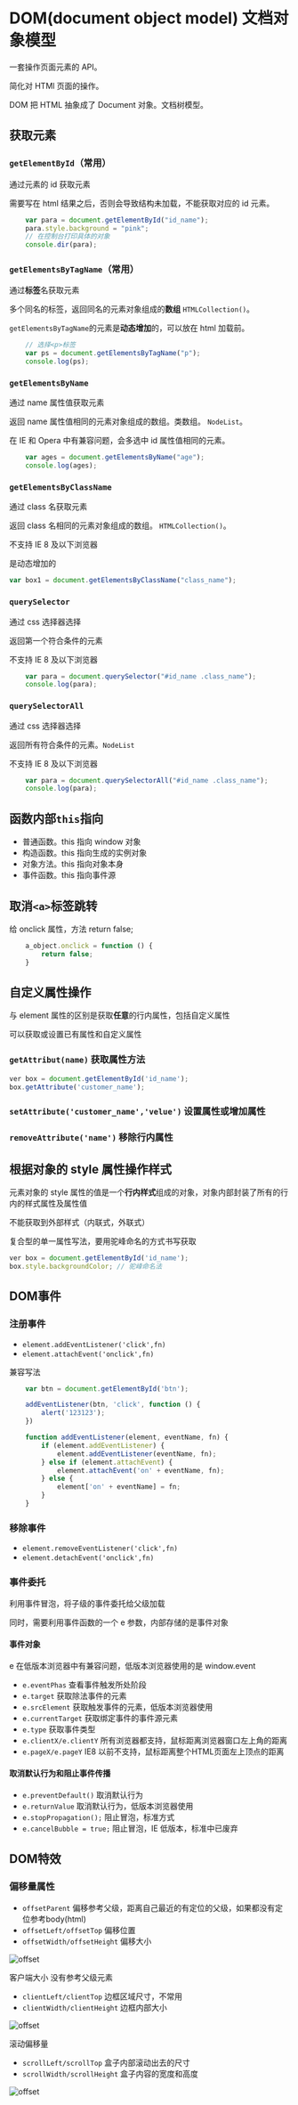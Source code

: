 # DOM(document object model) 文档对象模型

一套操作页面元素的 API。

简化对 HTMl 页面的操作。

DOM 把 HTML 抽象成了 Document 对象。文档树模型。

## 获取元素

### `getElementById`（常用）

通过元素的 id 获取元素

需要写在 html 结果之后，否则会导致结构未加载，不能获取对应的 id 元素。

```JavaScript
    var para = document.getElementById("id_name");
    para.style.background = "pink";
    // 在控制台打印具体的对象
    console.dir(para);
```

### `getElementsByTagName`（常用）

通过**标签**名获取元素

多个同名的标签，返回同名的元素对象组成的**数组** `HTMLCollection()`。

`getElementsByTagName`的元素是**动态增加**的，可以放在 html 加载前。

```JavaScript
    // 选择<p>标签
    var ps = document.getElementsByTagName("p");
    console.log(ps);
```

### `getElementsByName`

通过 name 属性值获取元素

返回 name 属性值相同的元素对象组成的数组。类数组。 `NodeList`。

在 IE 和 Opera 中有兼容问题，会多选中 id 属性值相同的元素。

```JavaScript
    var ages = document.getElementsByName("age");
    console.log(ages);
```

### `getElementsByClassName`

通过 class 名获取元素

返回 class 名相同的元素对象组成的数组。 `HTMLCollection()`。

不支持 IE 8 及以下浏览器

是动态增加的

```JavaScript
var box1 = document.getElementsByClassName("class_name");
```

### `querySelector`

通过 css 选择器选择

返回第一个符合条件的元素

不支持 IE 8 及以下浏览器

```JavaScript
    var para = document.querySelector("#id_name .class_name");
    console.log(para);
```

### `querySelectorAll`

通过 css 选择器选择

返回所有符合条件的元素。`NodeList`

不支持 IE 8 及以下浏览器

```JavaScript
    var para = document.querySelectorAll("#id_name .class_name");
    console.log(para);
```

## 函数内部`this`指向

- 普通函数。this 指向 window 对象
- 构造函数。this 指向生成的实例对象
- 对象方法。this 指向对象本身
- 事件函数。this 指向事件源

## 取消`<a>`标签跳转

给 onclick 属性，方法 return false;

```JavaScript
    a_object.onclick = function () {
        return false;
    }
```

## 自定义属性操作

与 element 属性的区别是获取**任意**的行内属性，包括自定义属性

可以获取或设置已有属性和自定义属性

### `getAttribut(name)` 获取属性方法

```JavaScript
ver box = document.getElementById('id_name');
box.getAttribute('customer_name');
```

### `setAttribute('customer_name','velue')` 设置属性或增加属性

### `removeAttribute('name')` 移除行内属性

## 根据对象的 style 属性操作样式

元素对象的 style 属性的值是一个**行内样式**组成的对象，对象内部封装了所有的行内的样式属性及属性值

不能获取到外部样式（内联式，外联式）

复合型的单一属性写法，要用驼峰命名的方式书写获取

```JavaScript
ver box = document.getElementById('id_name');
box.style.backgroundColor; // 驼峰命名法
```

## DOM事件

### 注册事件

- `element.addEventListener('click',fn)`
- `element.attachEvent('onclick',fn)`

兼容写法

```JavaScript
    var btn = document.getElementById('btn');

    addEventListener(btn, 'click', function () {
        alert('123123');
    })

    function addEventListener(element, eventName, fn) {
        if (element.addEventListener) {
            element.addEventListener(eventName, fn);
        } else if (element.attachEvent) {
            element.attachEvent('on' + eventName, fn);
        } else {
            element['on' + eventName] = fn;
        }
    }
```

### 移除事件

- `element.removeEventListener('click',fn)`
- `element.detachEvent('onclick',fn)`

### 事件委托

利用事件冒泡，将子级的事件委托给父级加载

同时，需要利用事件函数的一个 e 参数，内部存储的是事件对象

#### 事件对象

e 在低版本浏览器中有兼容问题，低版本浏览器使用的是 window.event

- `e.eventPhas` 查看事件触发所处阶段
- `e.target` 获取除法事件的元素
- `e.srcElement` 获取触发事件的元素，低版本浏览器使用
- `e.currentTarget` 获取绑定事件的事件源元素
- `e.type` 获取事件类型
- `e.clientX/e.clientY` 所有浏览器都支持，鼠标距离浏览器窗口左上角的距离
- `e.pageX/e.pageY` IE8 以前不支持，鼠标距离整个HTML页面左上顶点的距离

#### 取消默认行为和阻止事件传播

- `e.preventDefault()` 取消默认行为
- `e.returnValue` 取消默认行为，低版本浏览器使用
- `e.stopPropagation();` 阻止冒泡，标准方式
- `e.cancelBubble = true;` 阻止冒泡，IE 低版本，标准中已废弃

## DOM特效

### 偏移量属性

- `offsetParent` 偏移参考父级，距离自己最近的有定位的父级，如果都没有定位参考body(html)
- `offsetLeft/offsetTop` 偏移位置
- `offsetWidth/offsetHeight` 偏移大小

![offset]("/notes/assets/dom_offset.jpg")

客户端大小 没有参考父级元素

- `clientLeft/clientTop` 边框区域尺寸，不常用
- `clientWidth/clientHeight` 边框内部大小

![offset]("/notes/assets/dom_client.jpg")

滚动偏移量

- `scrollLeft/scrollTop` 盒子内部滚动出去的尺寸
- `scrollWidth/scrollHeight` 盒子内容的宽度和高度

![offset]("/notes/assets/dom_scroll.jpg")

